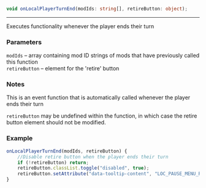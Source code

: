 ```ts
void onLocalPlayerTurnEnd(modIds: string[], retireButton: object);
```

<hr>

Executes functionality whenever the player ends their turn

### Parameters

`modIds`       &ndash; array containing mod ID strings of mods that have previously called this function <br>
`retireButton` &ndash; element for the 'retire' button <br>

### Notes

This is an event function that is automatically called whenever the player ends their turn

`retireButton` may be undefined within the function, in which case the retire button element should not be modified.


### Example

```js
onLocalPlayerTurnEnd(modIds, retireButton) {
    //Disable retire button when the player ends their turn
    if (!retireButton) return;
    retireButton.classList.toggle("disabled", true);
    retireButton.setAttribute("data-tooltip-content", "LOC_PAUSE_MENU_RETIRE_DISABLED");
}
```


